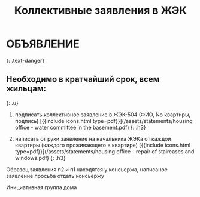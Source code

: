 ﻿---
layout: post
published: true
title: Коллективные заявления в ЖЭК
---

# ОБЪЯВЛЕНИЕ
{: .text-danger}

## Необходимо в кратчайший срок, всем жильцам:
{: .u}

1. подписать коллективное заявление в ЖЭК-504 (ФИО, No квартиры, подпись)
[{{include icons.html type=pdf}}](/assets/statements/housing office - water сommittee in the basement.pdf)
{: .h3}

2. написать от руки заявление на начальника ЖЭКа от каждой квартиры (каждого проживающего в квартире)
[{{include icons.html type=pdf}}](/assets/statements/housing office - repair of staircases and windows.pdf)
{: .h3}

Образец заявления п2 и п1 находятся у консьержа, написаное заявление просьба отдать консьержу

Инициативная группа дома